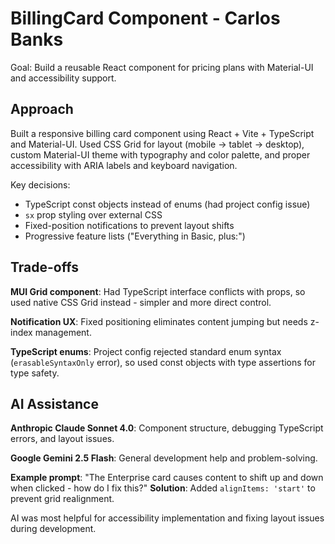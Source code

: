 # BillingCard Component - Carlos Banks

Goal: Build a reusable React component for pricing plans with Material-UI and accessibility support.

## Approach

Built a responsive billing card component using React + Vite + TypeScript and Material-UI. Used CSS Grid for layout (mobile → tablet → desktop), custom Material-UI theme with typography and color palette, and proper accessibility with ARIA labels and keyboard navigation.

Key decisions:
- TypeScript const objects instead of enums (had project config issue)
- `sx` prop styling over external CSS
- Fixed-position notifications to prevent layout shifts
- Progressive feature lists ("Everything in Basic, plus:")

## Trade-offs

**MUI Grid component**: Had TypeScript interface conflicts with props, so used native CSS Grid instead - simpler and more direct control.

**Notification UX**: Fixed positioning eliminates content jumping but needs z-index management.

**TypeScript enums**: Project config rejected standard enum syntax (`erasableSyntaxOnly` error), so used const objects with type assertions for type safety.

## AI Assistance

**Anthropic Claude Sonnet 4.0**: Component structure, debugging TypeScript errors, and layout issues.

**Google Gemini 2.5 Flash**: General development help and problem-solving.

**Example prompt**: "The Enterprise card causes content to shift up and down when clicked - how do I fix this?"
**Solution**: Added `alignItems: 'start'` to prevent grid realignment.

AI was most helpful for accessibility implementation and fixing layout issues during development.
